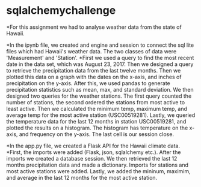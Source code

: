 # sqlalchemychallenge
*For this assignment we had to analyse weather data from the state of Hawaii. 

*In the ipynb file, we created and engine and session to connect the sql lite files which had Hawaii's weather data. The two classes of data were 'Measurement' and 'Station'.
*First we used a query to find the most recent date in the data set, which was August 23, 2017. Then we designed a query to retrieve the precipitation data from the last twelve months. Then we plotted this data on a graph with the dates on the x-axis, and inches of precipitation on the y-axis. After this, we used pandas to generate precipitation statistics such as mean, max, and standard deviation. 
We then designed two queries for the weather stations. The first query counted the number of stations, the second ordered the stations from most active to least active. Then we calculated the minimum temp, maximum temp, and average temp for the most active station (USC00519281). Lastly, we queried the temperature data for the last 12 months in station USC00519281, and plotted the results on a histogram. The histogram has temperature on the x-axis, and frequency on the y-axis. The last cell is our session close.

*In the app.py file, we created a Flask API for the Hawaii climate data. 
*First, the imports were added (Flask, json, sqlalchemy etc.). After the imports we created a database session. We then retrieved the last 12 months precipitation data and made a dictionary. Imports for stations and most active stations were added. Lastly, we added the mininum, maximim, and average in the last 12 months for the most active station.
